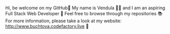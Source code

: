 Hi, be welcome on my GitHub👋
My name is Vendula 💁‍♀️ and I am an aspiring Full Stack Web Developer 🐢
Feel free to browse through my repositories 📚
For more information, please take a look at my website: http://www.buchtova.codefactory.live 🔗
